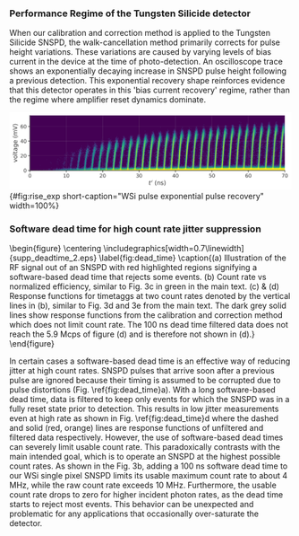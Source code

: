 ### Performance Regime of the Tungsten Silicide detector

When our calibration and correction method is applied to the Tungsten Silicide SNSPD, the walk-cancellation method primarily corrects for pulse height variations. These variations are caused by varying levels of bias current in the device at the time of photo-detection. An oscilloscope trace shows an exponentially decaying increase in SNSPD pulse height following a previous detection. This exponential recovery shape reinforces evidence that this detector operates in this 'bias current recovery' regime, rather than the regime where amplifier reset dynamics dominate. 

![**WSi pulse exponential pulse recovery** Sweep of trigger levels for pulse rising edges after a previous pulse (not shown). This is similar to a scope trace in overlay false color mode. The detector is illuminated by a 537.5 MHz pulse train.](./figs_02/rise_exp_light.svg){#fig:rise_exp short-caption="WSi pulse exponential pulse recovery" width=100%}

### Software dead time for high count rate jitter suppression

\begin{figure}
    \centering
    \includegraphics[width=0.7\linewidth]{supp_deadtime_2.eps}
    \label{fig:dead_time}
    \caption{(a) Illustration of the RF signal out of an SNSPD with red highlighted regions signifying a software-based dead time that rejects some events. (b) Count rate vs normalized efficiency, similar to Fig. 3c in green in the main text. (c) \& (d) Response functions for timetaggs at two count rates denoted by the vertical lines in (b), similar to Fig. 3d and 3e from the main text. The dark grey solid lines show response functions from the calibration and correction method which does not limit count rate. The 100 ns dead time filtered data does not reach the 5.9 Mcps of figure (d) and is therefore not shown in (d).}
\end{figure}

In certain cases a software-based dead time is an effective way of reducing jitter at high count rates. SNSPD pulses that arrive soon after a previous pulse are ignored because their timing is assumed to be corrupted due to pulse distortions (Fig. \ref{fig:dead_time}a). With a long software-based dead time, data is filtered to keep only events for which the SNSPD was in a fully reset state prior to detection. This results in low jitter measurements even at high rate as shown in Fig. \ref{fig:dead_time}d where the dashed and solid (red, orange) lines are response functions of unfiltered and filtered data respectively. However, the use of software-based  dead times can severely limit usable count rate. This paradoxically contrasts with the main intended goal, which is to operate an SNSPD at the highest possible count rates. As shown in the Fig. 3b, adding a 100 ns software dead time to our WSi single pixel SNSPD limits its usable maximum count rate to about 4 MHz, while the raw count rate exceeds 10 MHz. Furthermore, the usable count rate drops to zero for higher incident photon rates, as the dead time starts to reject most events. This behavior can be unexpected and problematic for any applications that occasionally over-saturate the detector. 